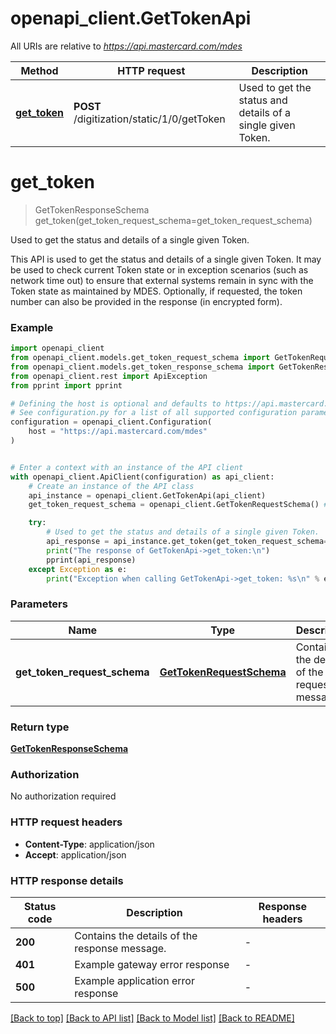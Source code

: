 # openapi_client.GetTokenApi

All URIs are relative to *https://api.mastercard.com/mdes*

Method | HTTP request | Description
------------- | ------------- | -------------
[**get_token**](GetTokenApi.md#get_token) | **POST** /digitization/static/1/0/getToken | Used to get the status and details of a single given Token.


# **get_token**
> GetTokenResponseSchema get_token(get_token_request_schema=get_token_request_schema)

Used to get the status and details of a single given Token.

This API is used to get the status and details of a single given Token. It may be used to check current Token state or in exception scenarios (such as network time out) to ensure that external systems remain in sync with the Token state as maintained by MDES. Optionally, if requested, the token number can also be provided in the response (in encrypted form). 

### Example


```python
import openapi_client
from openapi_client.models.get_token_request_schema import GetTokenRequestSchema
from openapi_client.models.get_token_response_schema import GetTokenResponseSchema
from openapi_client.rest import ApiException
from pprint import pprint

# Defining the host is optional and defaults to https://api.mastercard.com/mdes
# See configuration.py for a list of all supported configuration parameters.
configuration = openapi_client.Configuration(
    host = "https://api.mastercard.com/mdes"
)


# Enter a context with an instance of the API client
with openapi_client.ApiClient(configuration) as api_client:
    # Create an instance of the API class
    api_instance = openapi_client.GetTokenApi(api_client)
    get_token_request_schema = openapi_client.GetTokenRequestSchema() # GetTokenRequestSchema | Contains the details of the request message.  (optional)

    try:
        # Used to get the status and details of a single given Token.
        api_response = api_instance.get_token(get_token_request_schema=get_token_request_schema)
        print("The response of GetTokenApi->get_token:\n")
        pprint(api_response)
    except Exception as e:
        print("Exception when calling GetTokenApi->get_token: %s\n" % e)
```



### Parameters


Name | Type | Description  | Notes
------------- | ------------- | ------------- | -------------
 **get_token_request_schema** | [**GetTokenRequestSchema**](GetTokenRequestSchema.md)| Contains the details of the request message.  | [optional] 

### Return type

[**GetTokenResponseSchema**](GetTokenResponseSchema.md)

### Authorization

No authorization required

### HTTP request headers

 - **Content-Type**: application/json
 - **Accept**: application/json

### HTTP response details

| Status code | Description | Response headers |
|-------------|-------------|------------------|
**200** | Contains the details of the response message.  |  -  |
**401** | Example gateway error response  |  -  |
**500** | Example application error response  |  -  |

[[Back to top]](#) [[Back to API list]](../README.md#documentation-for-api-endpoints) [[Back to Model list]](../README.md#documentation-for-models) [[Back to README]](../README.md)

